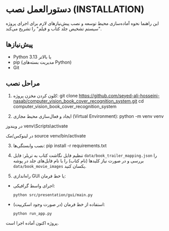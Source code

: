 # دستورالعمل نصب (INSTALLATION)

این راهنما نحوه آماده‌سازی محیط توسعه و نصب پیش‌نیازهای لازم برای اجرای پروژه "سیستم تشخیص جلد کتاب و فیلم" را تشریح می‌کند.

## پیش‌نیازها
- Python 3.13 یا بالاتر  
- pip (مدیریت بسته‌های Python)  
- Git  

## مراحل نصب

1. کلون کردن مخزن پروژه:
git clone https://github.com/seyed-ali-hosseini-nasab/computer_vision_book_cover_recognition_system.git
cd computer_vision_book_cover_recognition_system

2. ایجاد و فعال‌سازی محیط مجازی (Virtual Environment):
python -m venv venv

در ویندوز
venv\Scripts\activate

در لینوکس/مک
source venv/bin/activate

3. نصب وابستگی‌ها:
pip install -r requirements.txt


4. تنظیم فایل نگاشت کتاب به تریلر:
فایل `data/book_trailer_mapping.json` را بررسی و در صورت نیاز کلیدها (نام کتاب) را با نام فایل‌های جلد در پوشه `data/book_movie_images` یکسان کنید.

5. راه‌اندازی GUI یا خط فرمان:
- اجرای واسط گرافیکی:
  ```
  python src/presentation/gui/main.py
  ```
- استفاده از خط فرمان (در صورت وجود اسکریپت):
  ```
  python run_app.py
  ```

پروژه اکنون آماده اجرا است.
